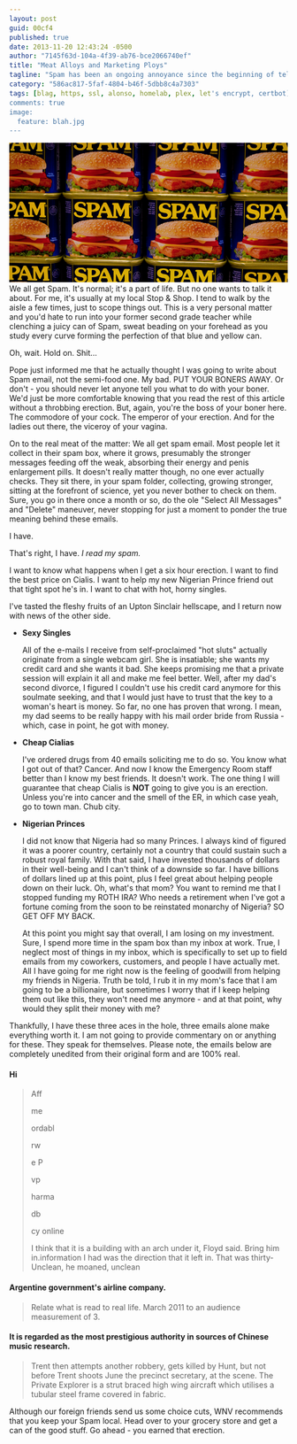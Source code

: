 ```yaml
---
layout: post
guid: 00cf4
published: true
date: 2013-11-20 12:43:24 -0500
author: "7145f63d-104a-4f39-ab76-bce2066740ef"
title: "Meat Alloys and Marketing Ploys"
tagline: "Spam has been an ongoing annoyance since the beginning of telecommunications. Be it via telemarketer, SMS, ad-ware or e-mails, that\'s not a lot you can do to avoid it. In a heroic recreation of the final scene from Independence Day, Admiral Rau hurls himself headlong into the belly of the beast. I don\'t have a good feeling about the outcome."
category: "586ac817-5faf-4804-b46f-5dbb8c4a7303"
tags: [blag, https, ssl, alonso, homelab, plex, let's encrypt, certbot]
comments: true
image:
  feature: blah.jpg
---
```


![](/assets/img/lol/spamcans.png)We all get Spam. It's normal; it's a part of life. But no one wants to talk it about. For me, it's usually at my local Stop & Shop. I tend to walk by the aisle a few times, just to scope things out. This is a very personal matter and you'd hate to run into your former second grade teacher while clenching a juicy can of Spam, sweat beading on your forehead as you study every curve forming the perfection of that blue and yellow can.

Oh, wait. Hold on. Shit...

Pope just informed me that he actually thought I was going to write about Spam email, not the semi-food one. My bad. PUT YOUR BONERS AWAY. Or don't - you should never let anyone tell you what to do with your boner. We'd just be more comfortable knowing that you read the rest of this article without a throbbing erection. But, again, you're the boss of your boner here. The commodore of your cock. The emperor of your erection. And for the ladies out there, the viceroy of your vagina.

On to the real meat of the matter: We all get spam email. Most people let it collect in their spam box, where it grows, presumably the stronger messages feeding off the weak, absorbing their energy and penis enlargement pills. It doesn't really matter though, no one ever actually checks. They sit there, in your spam folder, collecting, growing stronger, sitting at the forefront of science, yet you never bother to check on them. Sure, you go in there once a month or so, do the ole "Select All Messages" and "Delete" maneuver, never stopping for just a moment to ponder the true meaning behind these emails.

I have.

That's right, I have. _I read my spam._

I want to know what happens when I get a six hour erection. I want to find the best price on Cialis. I want to help my new Nigerian Prince friend out that tight spot he's in. I want to chat with hot, horny singles.

I've tasted the fleshy fruits of an Upton Sinclair hellscape, and I return now with news of the other side.

*   **Sexy Singles**
    
    All of the e-mails I receive from self-proclaimed "hot sluts" actually originate from a single webcam girl. She is insatiable; she wants my credit card and she wants it bad. She keeps promising me that a private session will explain it all and make me feel better. Well, after my dad's second divorce, I figured I couldn't use his credit card anymore for this soulmate seeking, and that I would just have to trust that the key to a woman's heart is money. So far, no one has proven that wrong. I mean, my dad seems to be really happy with his mail order bride from Russia - which, case in point, he got with money.
    
*   **Cheap Cialias**
    
    I've ordered drugs from 40 emails soliciting me to do so. You know what I got out of that? Cancer. And now I know the Emergency Room staff better than I know my best friends. It doesn't work. The one thing I will guarantee that cheap Cialis is **NOT** going to give you is an erection. Unless you're into cancer and the smell of the ER, in which case yeah, go to town man. Chub city.
    
*   **Nigerian Princes**
    
    I did not know that Nigeria had so many Princes. I always kind of figured it was a poorer country, certainly not a country that could sustain such a robust royal family. With that said, I have invested thousands of dollars in their well-being and I can't think of a downside so far. I have billions of dollars lined up at this point, plus I feel great about helping people down on their luck. Oh, what's that mom? You want to remind me that I stopped funding my ROTH IRA? Who needs a retirement when I've got a fortune coming from the soon to be reinstated monarchy of Nigeria? SO GET OFF MY BACK.
    
    At this point you might say that overall, I am losing on my investment. Sure, I spend more time in the spam box than my inbox at work. True, I neglect most of things in my inbox, which is specifically to set up to field emails from my coworkers, customers, and people I have actually met. All I have going for me right now is the feeling of goodwill from helping my friends in Nigeria. Truth be told, I rub it in my mom's face that I am going to be a billionaire, but sometimes I worry that if I keep helping them out like this, they won't need me anymore - and at that point, why would they split their money with me?
    

Thankfully, I have these three aces in the hole, three emails alone make everything worth it. I am not going to provide commentary on or anything for these. They speak for themselves. Please note, the emails below are completely unedited from their original form and are 100% real.

#### Hi

> Aff
> 
> me
> 
> ordabl
> 
> rw
> 
> e P
> 
> vp
> 
> harma
> 
> db
> 
> cy online
> 
> I think that it is a building with an arch under it, Floyd said. Bring him in.information I had was the direction that it left in. That was thirty- Unclean, he moaned, unclean

#### Argentine government's airline company.

> Relate what is read to real life. March 2011 to an audience measurement of 3.

#### It is regarded as the most prestigious authority in sources of Chinese music research.

> Trent then attempts another robbery, gets killed by Hunt, but not before Trent shoots June the precinct secretary, at the scene. The Private Explorer is a strut braced high wing aircraft which utilises a tubular steel frame covered in fabric.

Although our foreign friends send us some choice cuts, WNV recommends that you keep your Spam local. Head over to your grocery store and get a can of the good stuff. Go ahead - you earned that erection.